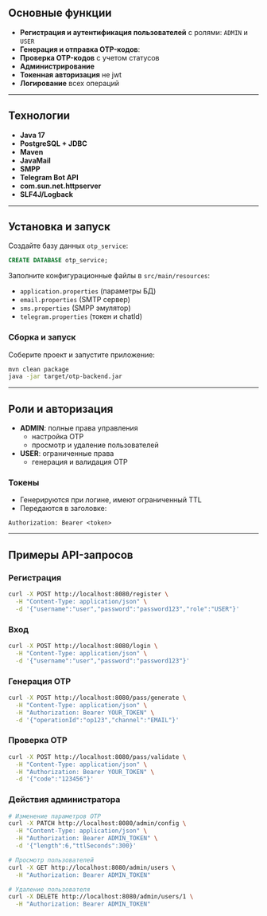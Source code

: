 
## Основные функции

- **Регистрация и аутентификация пользователей** с ролями: `ADMIN` и `USER`
- **Генерация и отправка OTP-кодов**:
- **Проверка OTP-кодов** с учетом статусов
- **Администрирование**
- **Токенная авторизация** не jwt 
- **Логирование** всех операций

---

## Технологии

- **Java 17**
- **PostgreSQL + JDBC** 
- **Maven** 
- **JavaMail** 
- **SMPP** 
- **Telegram Bot API**
- **com.sun.net.httpserver**
- **SLF4J/Logback**

---

## Установка и запуск

Создайте базу данных `otp_service`:

```sql
CREATE DATABASE otp_service;
```

Заполните конфигурационные файлы в `src/main/resources`:

- `application.properties` (параметры БД)
- `email.properties` (SMTP сервер)
- `sms.properties` (SMPP эмулятор)
- `telegram.properties` (токен и chatId)

### Сборка и запуск

Соберите проект и запустите приложение:

```bash
mvn clean package
java -jar target/otp-backend.jar
```

---

## Роли и авторизация

- **ADMIN**: полные права управления
  - настройка OTP
  - просмотр и удаление пользователей
- **USER**: ограниченные права
  - генерация и валидация OTP

### Токены

- Генерируются при логине, имеют ограниченный TTL
- Передаются в заголовке:

```http
Authorization: Bearer <token>
```

---

## Примеры API-запросов

### Регистрация 

```bash
curl -X POST http://localhost:8080/register \
  -H "Content-Type: application/json" \
  -d '{"username":"user","password":"password123","role":"USER"}'
```

### Вход 

```bash
curl -X POST http://localhost:8080/login \
  -H "Content-Type: application/json" \
  -d '{"username":"user","password":"password123"}'
```

### Генерация OTP

```bash
curl -X POST http://localhost:8080/pass/generate \
  -H "Content-Type: application/json" \
  -H "Authorization: Bearer YOUR_TOKEN" \
  -d '{"operationId":"op123","channel":"EMAIL"}'
```

### Проверка OTP

```bash
curl -X POST http://localhost:8080/pass/validate \
  -H "Content-Type: application/json" \
  -H "Authorization: Bearer YOUR_TOKEN" \
  -d '{"code":"123456"}'
```

### Действия администратора

```bash
# Изменение параметров OTP
curl -X PATCH http://localhost:8080/admin/config \
  -H "Content-Type: application/json" \
  -H "Authorization: Bearer ADMIN_TOKEN" \
  -d '{"length":6,"ttlSeconds":300}'

# Просмотр пользователей
curl -X GET http://localhost:8080/admin/users \
  -H "Authorization: Bearer ADMIN_TOKEN"

# Удаление пользователя
curl -X DELETE http://localhost:8080/admin/users/1 \
  -H "Authorization: Bearer ADMIN_TOKEN"
```


